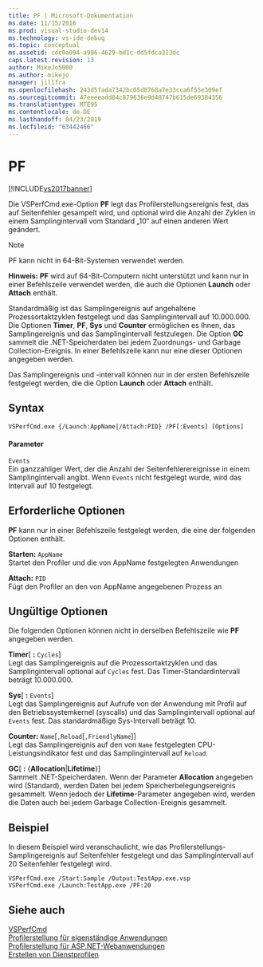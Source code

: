 ```yaml
---
title: PF | Microsoft-Dokumentation
ms.date: 11/15/2016
ms.prod: visual-studio-dev14
ms.technology: vs-ide-debug
ms.topic: conceptual
ms.assetid: cdc0a094-a986-4629-bd1c-dd5fdca323dc
caps.latest.revision: 13
author: MikeJo5000
ms.author: mikejo
manager: jillfra
ms.openlocfilehash: 243d5fada7342bc05d8768a7e33cca6f55e309ef
ms.sourcegitcommit: 47eeeeadd84c879636e9d48747b615de69384356
ms.translationtype: MTE95
ms.contentlocale: de-DE
ms.lasthandoff: 04/23/2019
ms.locfileid: "63442466"
---
```

# <a name="pf"></a>PF
[!INCLUDE[vs2017banner](../includes/vs2017banner.md)]

Die VSPerfCmd.exe-Option **PF** legt das Profilerstellungsereignis fest, das auf Seitenfehler gesampelt wird, und optional wird die Anzahl der Zyklen in einem Samplingintervall vom Standard „10“ auf einen anderen Wert geändert.  
  
> [!NOTE]
> PF kann nicht in 64-Bit-Systemen verwendet werden.  
  
 **Hinweis:** **PF** wird auf 64-Bit-Computern nicht unterstützt und kann nur in einer Befehlszeile verwendet werden, die auch die Optionen **Launch** oder **Attach** enthält.  
  
 Standardmäßig ist das Samplingereignis auf angehaltene Prozessortaktzyklen festgelegt und das Samplingintervall auf 10.000.000. Die Optionen **Timer**, **PF**, **Sys** und **Counter** ermöglichen es Ihnen, das Samplingereignis und das Samplingintervall festzulegen. Die Option **GC** sammelt die .NET-Speicherdaten bei jedem Zuordnungs- und Garbage Collection-Ereignis. In einer Befehlszeile kann nur eine dieser Optionen angegeben werden.  
  
 Das Samplingereignis und -intervall können nur in der ersten Befehlszeile festgelegt werden, die die Option **Launch** oder **Attach** enthält.  
  
## <a name="syntax"></a>Syntax  
  
```  
VSPerfCmd.exe {/Launch:AppName|/Attach:PID} /PF[:Events] [Options]  
```  
  
#### <a name="parameters"></a>Parameter  
 `Events`  
 Ein ganzzahliger Wert, der die Anzahl der Seitenfehlerereignisse in einem Samplingintervall angibt. Wenn `Events` nicht festgelegt wurde, wird das Intervall auf 10 festgelegt.  
  
## <a name="required-options"></a>Erforderliche Optionen  
 **PF** kann nur in einer Befehlszeile festgelegt werden, die eine der folgenden Optionen enthält.  
  
 **Starten:** `AppName`  
 Startet den Profiler und die von AppName festgelegten Anwendungen  
  
 **Attach:** `PID`  
 Fügt den Profiler an den von AppName angegebenen Prozess an  
  
## <a name="invalid-options"></a>Ungültige Optionen  
 Die folgenden Optionen können nicht in derselben Befehlszeile wie **PF** angegeben werden.  
  
 **Timer**[ **:** `Cycles`]  
 Legt das Samplingereignis auf die Prozessortaktzyklen und das Samplingintervall optional auf `Cycles` fest. Das Timer-Standardintervall beträgt 10.000.000.  
  
 **Sys**[ **:** `Events`]  
 Legt das Samplingereignis auf Aufrufe von der Anwendung mit Profil auf den Betriebssystemkernel (syscalls) und das Samplingintervall optional auf `Events` fest. Das standardmäßige Sys-Intervall beträgt 10.  
  
 **Counter:** `Name`[`,Reload`[`,FriendlyName`]]  
 Legt das Samplingereignis auf den von `Name` festgelegten CPU-Leistungsindikator fest und das Samplingintervall auf `Reload`.  
  
 **GC**[ **:** {**Allocation**|**Lifetime**}]  
 Sammelt .NET-Speicherdaten. Wenn der Parameter **Allocation** angegeben wird (Standard), werden Daten bei jedem Speicherbelegungsereignis gesammelt. Wenn jedoch der **Lifetime**-Parameter angegeben wird, werden die Daten auch bei jedem Garbage Collection-Ereignis gesammelt.  
  
## <a name="example"></a>Beispiel  
 In diesem Beispiel wird veranschaulicht, wie das Profilerstellungs-Samplingereignis auf Seitenfehler festgelegt und das Samplingintervall auf 20 Seitenfehler festgelegt wird.  
  
```  
VSPerfCmd.exe /Start:Sample /Output:TestApp.exe.vsp  
VSPerfCmd.exe /Launch:TestApp.exe /PF:20  
```  
  
## <a name="see-also"></a>Siehe auch  
 [VSPerfCmd](../profiling/vsperfcmd.md)   
 [Profilerstellung für eigenständige Anwendungen](../profiling/command-line-profiling-of-stand-alone-applications.md)   
 [Profilerstellung für ASP.NET-Webanwendungen](../profiling/command-line-profiling-of-aspnet-web-applications.md)   
 [Erstellen von Dienstprofilen](../profiling/command-line-profiling-of-services.md)
